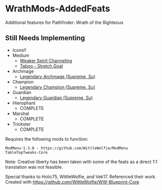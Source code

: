 # WrathMods-AddedFeats
Additional features for Pathfinder: Wrath of the Righteous

## Still Needs Implementing
* Icons!!
* Medium
	* [Weaker Spirit Channeling](https://www.d20pfsrd.com/alternative-rule-systems/occult-adventures/occult-classes/Medium/#TOC-Spirit-Su-)
	* [Taboo - Stretch Goal](https://www.d20pfsrd.com/alternative-rule-systems/occult-adventures/occult-classes/Medium/#TOC-Taboo-Ex-)
* Archmage
	* [Legendary Archmage (Supreme, Su)](https://www.d20pfsrd.com/alternative-rule-systems/occult-adventures/occult-classes/medium/spirits/spirits-paizo-inc/#Archmage)
* Champion
	* [Legendary Champion (Supreme, Su)](https://www.d20pfsrd.com/alternative-rule-systems/occult-adventures/occult-classes/medium/spirits/spirits-paizo-inc/#Champion)
* Guardian
	* [Legendary Guardian (Supreme, Su)](https://www.d20pfsrd.com/alternative-rule-systems/occult-adventures/occult-classes/medium/spirits/spirits-paizo-inc/#Guardian)
* Hierophant
	* COMPLETE
* Marshal
	* COMPLETE
* Trickster
	* COMPLETE

Requires the following mods to function:
```
ModMenu-1.3.0 - https://github.com/WittleWolfie/ModMenu
TableTopTweaks-Core
```


Note: Creative liberty has been taken with some of the feats as a direct 1:1 translation was not feasible.

Special thanks to Holic75, WittleWolfie, and Vek17. Referenced their work.
Created with https://github.com/WittleWolfie/WW-Blueprint-Core